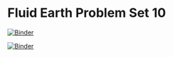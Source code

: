 # Fluid Earth Problem Set 10

[![Binder](https://img.shields.io/badge/launch-JupyterLab-blue.svg)](http://mybinder.org/v2/gh/2018-Computational-Tools/ps-fluidearth/binderizing?urlpath=lab/tree/Fluid%20Earth%20Problem%20Set%2010.ipynb)

[![Binder](https://img.shields.io/badge/launch-JupyterNotebook-blue.svg)](http://mybinder.org/v2/gh/2018-Computational-Tools/ps-fluidearth/binderizing?filepath=Fluid%20Earth%20Problem%20Set%2010.ipynb)
